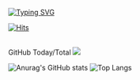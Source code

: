 

<a href="https://git.io/typing-svg"><img src="https://readme-typing-svg.demolab.com?font=Fira+Code&pause=1000&color=D260F7&width=435&lines=I+Am+Python+Backend+Developer" alt="Typing SVG" /></a>




[![Hits](https://hits.seeyoufarm.com/api/count/incr/badge.svg?url=https%3A%2F%2Fgithub.com%2FUmdoong&count_bg=%23000000&title_bg=%23000000&icon=github.svg&icon_color=%23FFFFFF&title=GitHub&edge_flat=false)](https://github.com/Umdoong)

<br>
GitHub Today/Total  
<img src="https://img.shields.io/badge/Python-3DDC84?style=flat-square&logo=Python&logoColor=blue&fontColor=yellow"/>

<br>

![Anurag's GitHub stats](https://github-readme-stats.vercel.app/api?username=Umdoong&show_icons=true&theme=dracula)
![Top Langs](https://github-readme-stats.vercel.app/api/top-langs/?username=Umdoong&hide_progress=true)
